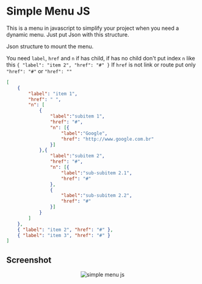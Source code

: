 # Simple Menu JS

This is a menu in javascript to simplify your project when you need a dynamic menu. Just put Json with this structure.  

Json structure to mount the menu.

You need `label`, `href` and `n` if has child, if has no child don't put index `n` like this `{ "label": "item 2", "href": "#" }`
If `href` is not link or route put only `"href": "#"` or `"href": ""`

```json
[
    { 
        "label": "item 1", 
        "href": " ",
        "n": [
            {
                "label":"subitem 1", 
                "href": "#",
                "n": [{
                    "label":"Google",
                    "href": "http://www.google.com.br"
                }]
            },{
                "label":"subitem 2", 
                "href": "#",
                "n": [{
                    "label":"sub-subitem 2.1",
                    "href": "#"
                },
                {
                    "label":"sub-subitem 2.2",
                    "href": "#"
                }]
            }
        ]
    },
    { "label": "item 2", "href": "#" },
    { "label": "item 3", "href": "#" }
]
```

## Screenshot

<div style="text-align:center">
	<img src="https://sambrmg.github.io/simpleMenuJS/docs/simpleMenuJS.png" alt="simple menu js">
</div>

